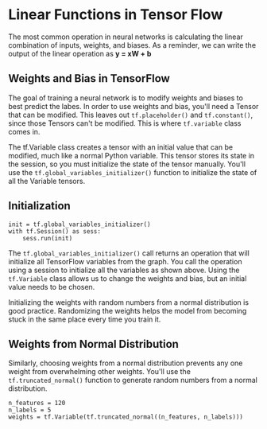 # Linear Functions in Tensor Flow

The most common operation in neural networks is calculating the linear combination of inputs, weights, and biases. As a reminder, we can
write the output of the linear operation as **y = xW + b**

## Weights and Bias in TensorFlow

The goal of training a neural network is to modify weights and biases to best predict the labes. In order to use weights and bias, you'll
need a Tensor that can be modified. This leaves out ```tf.placeholder()``` and ```tf.constant()```, since those Tensors can't be modified.
This is where ```tf.variable``` class comes in.

The tf.Variable class creates a tensor with an initial value that can be modified, much like a normal Python variable. 
This tensor stores its state in the session, so you must initialize the state of the tensor manually. 
You'll use the ```tf.global_variables_initializer()``` function to initialize the state of all the Variable tensors.

## Initialization

```
init = tf.global_variables_initializer()
with tf.Session() as sess:
    sess.run(init)
```

The ```tf.global_variables_initializer()``` call returns an operation that will initialize all TensorFlow variables from the graph. You call the operation using a session to initialize all the variables as shown above. Using the ```tf.Variable``` class allows us to change the weights and bias, but an initial value needs to be chosen.

Initializing the weights with random numbers from a normal distribution is good practice. Randomizing the weights helps the model from becoming stuck in the same place every time you train it.

## Weights from Normal Distribution

Similarly, choosing weights from a normal distribution prevents any one weight from overwhelming other weights. You'll use the ```tf.truncated_normal()``` function to generate random numbers from a normal distribution.

```
n_features = 120
n_labels = 5
weights = tf.Variable(tf.truncated_normal((n_features, n_labels)))
```
